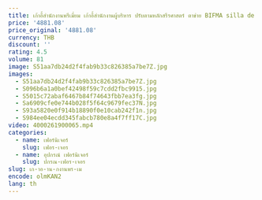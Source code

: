 ```yaml
---
title: เก้าอี้สํานักงานพรีเมี่ยม เก้าอี้สํานักงานผู้บริหาร ปรับตามหลักสรีรศาสตร์ ตาข่าย BIFMA silla de oficina เก้าอี้สํานักงานทํางานแบบหมุนได้
price: '4881.08'
price_original: '4881.08'
currency: THB
discount: ''
rating: 4.5
volume: 81
image: S51aa7db24d2f4fab9b33c826385a7be7Z.jpg
images:
  - S51aa7db24d2f4fab9b33c826385a7be7Z.jpg
  - S096b6a1a0bef42498f59c7cdd2fbc9915.jpg
  - S5015c72abaf6467b84f74643fbb7ea3fg.jpg
  - Sa6909cfe0e744b028f5f64c9679fec37N.jpg
  - S93a5820e0f914b18890f0e10cab242f1n.jpg
  - S984ee04ecdd345fabcb780e8a4f7ff17C.jpg
video: 4000261900065.mp4
categories:
  - name: เฟอร์นิเจอร์
    slug: เฟอร-เจอร
  - name: อุปกรณ์ เฟอร์นิเจอร์
    slug: ปกรณ-เฟอร-เจอร
slug: เก-าอ-าน-กงานพร-เม
encode: olmKAN2
lang: th
---
```

  
